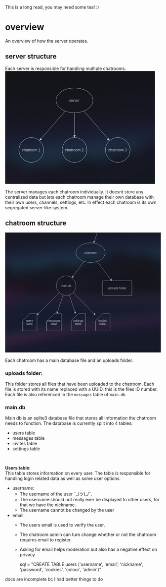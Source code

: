 This is a long read, you may need some tea!  :)

# overview
An overview of how the server operates.


## server structure
Each server is responsible for handling multiple chatrooms.<br />
![image of server structure](images/single_server_base_nice.png)

The server manages each chatroom individually. It doesnt store any centralized data but lets each chatroom manage their own database with their own users, channels, settings, etc. In effect each chatroom is its own segregated server-like system.


## chatroom structure

![image of chatroom structure](images/chatroom_nice.png)

Each chatroom has a main database file and an uploads folder.

### uploads folder:
This folder stores all files that have been uploaded to the chatroom. Each file is stored with its name replaced with a UUID, this is the files ID number. Each file is also referenced in the `messages` table of `main.db`.

### main.db
Main db is an sqlite3 database file that stores all information the chatroom needs to function. The database is currently split into 4 tables:
<br />
* users table
* messages table
* invites table
* settings table
<br />

**Users table:** <br />
This table stores information on every user. The table is responsible for handling login related data as well as some user options.
* username:
   - The username of the user ¯\_(ツ)_/¯. 
   - The username should not really ever be displayed to other users, for that we have the nickname.
   - The username cannot be changed by the user <br />
* email:
  - The users email is used to verify the user.
  - The chatroom admin can turn change whether or not the chatroom requires email to register.
  - Asking for email helps moderation but also has a negative effect on privacy

    sql = "CREATE TABLE users ('username', 'email', 'nickname', 'password', 'cookies', 'colour', 'admin')"


docs are incomplete bc I had better things to do


